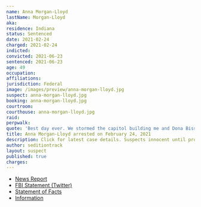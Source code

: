```yaml
---
name: Anna Morgan-Lloyd
lastName: Morgan-Lloyd
aka:
residence: Indiana
status: Sentenced
date: 2021-02-24
charged: 2021-02-24
indicted:
convicted: 2021-06-23
sentenced: 2021-06-23
age: 49
occupation:
affiliations:
jurisdiction: Federal
image: /images/preview/anna-morgan-lloyd.jpg
suspect: anna-morgan-lloyd.jpg
booking: anna-morgan-lloyd.jpg
courtroom:
courthouse: anna-morgan-lloyd.jpg
raid:
perpwalk:
quote: 'Best day ever. We stormed the capitol building me and Dona Bissey were in the first 50 people in.'
title: Anna Morgan-Lloyd arrested on February 24, 2021
description: Click for latest case details. Suspects innocent until proven guilty.
author: seditiontrack
layout: suspect
published: true
charges:
---
```


- [News Report](https://www.indystar.com/story/news/crime/2021/02/25/fbi-arrests-indiana-women-capitol-riot-charges-aftermath/6822567002/)
- [FBI Statement (Twitter)](https://twitter.com/FBIIndianapolis/status/1365005756588777476)
- [Statement of Facts](https://extremism.gwu.edu/sites/g/files/zaxdzs2191/f/Dona%20Sue%20Bissey%20and%20Anna%20Morgan-Lloyd%20Statement%20of%20Facts.pdf)
- [Information](https://www.justice.gov/usao-dc/case-multi-defendant/file/1379006/download)
